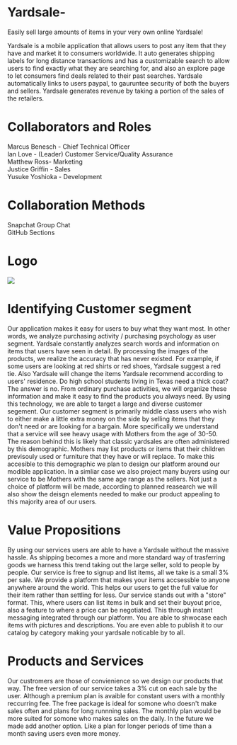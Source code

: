# Yardsale-
Easily sell large amounts of items in your very own online Yardsale!

Yardsale is a mobile application that allows users to post any item that they have and market it to consumers worldwide. It auto generates shipping labels for long distance transactions and has a customizable search to allow users to find exactly what they are searching for, and also an explore page to let consumers find deals related to their past searches. Yardsale automatically links to users paypal, to gauruntee security of both the buyers and sellers. Yardsale generates revenue by taking a portion of the sales of the retailers. 

# Collaborators and Roles
Marcus Benesch -  Chief Technical Officer <br />
Ian Love - (Leader) Customer Service/Quality Assurance  <br />
Matthew Ross- Marketing  <br />
Justice Griffin - Sales  <br />
Yusuke Yoshioka - Development 

# Collaboration Methods
Snapchat Group Chat <br />
GitHub Sections

# Logo
<img src="https://i.imgur.com/ZebooGl.png">

# Identifying Customer segment
Our application makes it easy for users to buy what they want most. In other words, we analyze purchasing activity / purchasing psychology as user segment.
Yardsale constantly analyzes search words and information on items that users have seen in detail. By processing the images of the products, we realize the accuracy that has never existed.
For example, if some users are looking at red shirts or red shoes, Yardsale suggest a red tie. Also Yardsale will change the items Yardsale recommend according to users' residence. Do high school students living in Texas need a thick coat? The answer is no.
From ordinary purchase activities, we will organize these information and make it easy to find the products you always need.
By using this technology, we are able to target a large and diverse customer segement. Our customer segment is primarily middle class users who wish to either make a little extra money on the side by selling items that they don't need or are looking for a bargain.
More specifically we understand that a service will see heavy usage with Mothers from the age of 30-50. The reason behind this is likely that classic yardsales are often administered by this demographic. Mothers may list products or items that their children previsouly used or furniture that they have or will replace. To make this accesible to this demographic we plan to design our platform around our modible application. In a simliar case we also project many buyers using our service to be Mothers with the same age range as the sellers. Not just a choice of platform will be made, according to planned reasearch we will also show the deisgn elements needed to make our product appealing to this majority area of our users.

# Value Propositions
By using our services users are able to have a Yardsale without the massive hassle. As shipping becomes a more and more standard way of trasferring goods we harness this trend taking out the large seller, sold to people by people. Our service is free to signup and list items, all we take is a small 3% per sale. We provide a platform that makes your items accsessble to anyone anywhere around the world. This helps our users to get the full value for their item rather than settling for less. Our service stands out with a "store" format. This, where users can list items in bulk and set their buyout price, also a feature to where a price can be negotiated. This through instant messaging integrated through our platform. You are able to shwocase each items with pictures and descriptions. You are even able to publish it to our catalog by category making your yardsale noticable by to all.

# Products and Services
Our custromers are those of convienience so we design our products that way. The free version of our service takes a 3% cut on each sale by the user. Although a premium plan is avaible for constant users with a monthly reccurring fee. The free package is ideal for somone who doesn't make sales often and plans for long runnning sales. The monthly plan would be more suited for somone who makes sales on the daily. In the future we made add another option. Like a plan for longer periods of time than a month saving users even more money.

